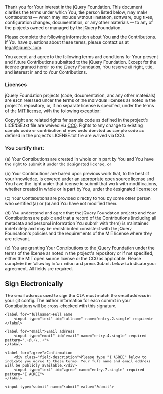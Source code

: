 <script>{
	"title": "Individual Contributor License Agreement v3.0"
}</script>

Thank you for Your interest in the jQuery Foundation. This document clarifies the terms under which You, the person listed below, may make Contributions — which may include without limitation, software, bug fixes, configuration changes, documentation, or any other materials — to any of the projects owned or managed by the jQuery Foundation.

Please complete the following information about You and the Contributions. If You have questions about these terms, please contact us at legal@jquery.com.

You accept and agree to the following terms and conditions for Your present and future Contributions submitted to the jQuery Foundation. Except for the license granted herein to the jQuery Foundation, You reserve all right, title, and interest in and to Your Contributions.

### Licenses

jQuery Foundation projects (code, documentation, and any other materials) are each released under the terms of the individual licenses as noted in the project's repository, or, if no separate license is specified, under the terms of the [MIT license](https://tldrlegal.com/license/mit-license), with the following exception:

Copyright and related rights for sample code as defined in the project's LICENSE.txt file are waived via [CC0](https://tldrlegal.com/l/cc0-1.0). Rights to any change to existing sample code or contribution of new code denoted as sample code as defined in the project's LICENSE.txt file are waived via CC0.

### You certify that:

(a) Your Contributions are created in whole or in part by You and You have the right to submit it under the designated license; or

(b) Your Contributions are based upon previous work that, to the best of your knowledge, is covered under an appropriate open source license and You have the right under that license to submit that work with modifications, whether created in whole or in part by You, under the designated license; or

(c) Your Contributions are provided directly to You by some other person who certified (a) or (b) and You have not modified them.

(d) You understand and agree that the jQuery Foundation projects and Your Contributions are public and that a record of the Contributions (including all metadata and personal information You submit with them) is maintained indefinitely and may be redistributed consistent with the jQuery Foundation's policies and the requirements of the MIT license where they are relevant.

(e) You are granting Your Contributions to the jQuery Foundation under the terms of the license as noted in the project's repository or if not specified, either the MIT open source license or the CC0 as applicable.
Please complete the following information and press Submit below to indicate
your agreement. All fields are required.

## Sign Electronically

<form method="POST" action="https://spreadsheets.google.com/spreadsheet/formResponse?formkey=dFJucXdGZXlRdVh2SUVUb2hsb0FBYkE6MQ&theme=0AX42CRMsmRFbUy1kN2NjY2Y0Mi1iYWFmLTQxMWMtYjM0NC04NmZmYTIwZDRkMGQ&embedded=true&ifq" class="top-labels">
	<div class="note">The email address used to sign the CLA must match the email address in your git config. The author information for each commit in your Contributions will be cross-checked with this signature.</div>

	<label for="fullname">Full name
		<input type="text" id="fullname" name="entry.2.single" required>
	</label>

	<label for="email">Email address
		<input type="email" id="email" name="entry.4.single" required pattern=".+@.+\..+">
	</label>

	<label for="agree">Confirmation
		<div class="field-description">Please type "I AGREE" below to indicate you agree to these terms. Your full name and email address will be publicly available.</div>
		<input type="text" id="agree" name="entry.7.single" required pattern="I AGREE">
	</label>

	<input type="submit" name="submit" value="Submit">
</form>
